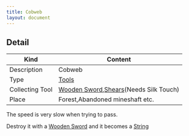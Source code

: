 ```yaml
---
title: Cobweb
layout: document
---
```

## Detail

|Kind|Content|
|---|---|
|Description|Cobweb|
|Type|[Tools](Tools)|
|Collecting Tool|[Wooden Sword](Wooden_Sword),[Shears](Shears)(Needs Silk Touch)|
|Place|Forest,Abandoned mineshaft etc.|

The speed is very slow when trying to pass.

Destroy it with a [Wooden Sword](Wooden_Sword) and it becomes a [String](String)

